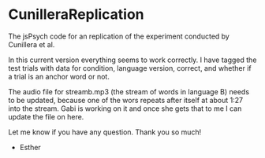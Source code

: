 # CunilleraReplication

The jsPsych code for an replication of the experiment conducted by Cunillera et al.

In this current version everything seems to work correctly. I have tagged the test trials with data for condition, language version, correct, and whether if a trial is an anchor word or not.

The audio file for streamb.mp3 (the stream of words in language B) needs to be updated, because one of the wors repeats after itself at about 1:27 into the stream. Gabi is working on it and once she gets that to me I can update the file on here.

Let me know if you have any question. Thank you so much!

- Esther
